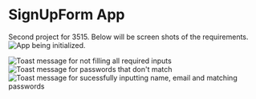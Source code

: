 # SignUpForm App

Second project for 3515. Below will be screen shots of the requirements.
![App being initialized.](Screenshot_1581567133.png)

![Toast message for not filling all required inputs](Screenshot_1581567273.png)
![Toast message for passwords that don't match](Screenshot_1581567316.png)
![Toast message for sucessfully inputting name, email and matching passwords](Screenshot_1581567297.png
)

